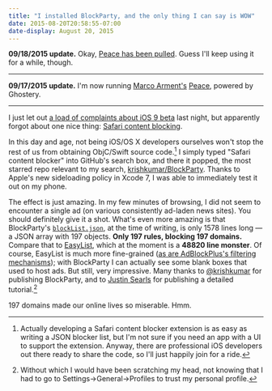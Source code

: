 ```yaml
---
title: "I installed BlockParty, and the only thing I can say is WOW"
date: 2015-08-20T20:58:55-07:00
date-display: August 20, 2015
---
```

**09/18/2015 update.** Okay, [Peace has been pulled](http://www.marco.org/2015/09/18/just-doesnt-feel-good). Guess I'll keep using it for a while, though.

---

**09/17/2015 update.** I'm now running [Marco Arment's](http://www.marco.org/2015/09/16/peace-content-blocker) [Peace](https://itunes.apple.com/us/app/peace-block-ads-trackers-powered/id1031035630?mt=8), powered by Ghostery.

---

I just let out [a load of complaints about iOS 9 beta](/blog/2015-08-20-ios-9-turn-off-wi-fi-assist.html) last night, but apparently forgot about one nice thing: [Safari content blocking](https://developer.apple.com/videos/wwdc/2015/?id=511).

In this day and age, not being iOS/OS X developers ourselves won't stop the rest of us from obtaining ObjC/Swift source code.[^1] I simply typed "Safari content blocker" into GitHub's search box, and there it popped, the most starred repo relevant to my search, [krishkumar/BlockParty](https://github.com/krishkumar/BlockParty). Thanks to Apple's new sideloading policy in Xcode 7, I was able to immediately test it out on my phone.

[^1]: Actually developing a Safari content blocker extension is as easy as writing a JSON blocker list, but I'm not sure if you need an app with a UI to support the extension. Anyway, there are professional iOS developers out there ready to share the code, so I'll just happily join for a ride.

The effect is just amazing. In my few minutes of browsing, I did not seem to encounter a single ad (on various consistently ad-laden news sites). You should definitely give it a shot. What's even more amazing is that BlockParty's [`blockList.json`](https://github.com/krishkumar/BlockParty/blob/master/RediffBlock/blockerList.json), at the time of writing, is only 1578 lines long — a JSON array with 197 objects. **Only 197 rules, blocking 197 domains.** Compare that to [EasyList](https://easylist-downloads.adblockplus.org/easylist.txt), which at the moment is a **48820 line monster**. Of course, EasyList is much more fine-grained ([as are AdBlockPlus's filtering mechanisms](https://adblockplus.org/blog/content-blocking-in-safari-9-and-ios-9-good-news-or-the-death-knell-of-ad-blocking-on-safari)); with BlockParty I can actually see some blank boxes that used to host ads. But still, very impressive. Many thanks to [\@krishkumar](https://github.com/krishkumar) for publishing BlockParty, and to [Justin Searls](https://medium.com/@searls/installing-a-content-blocker-on-ios-9-public-beta-a25b2b83848f) for publishing a detailed tutorial.[^2]

[^2]: Without which I would have been scratching my head, not knowing that I had to go to Settings->General->Profiles to trust my personal profile.

197 domains made our online lives so miserable. Hmm.
